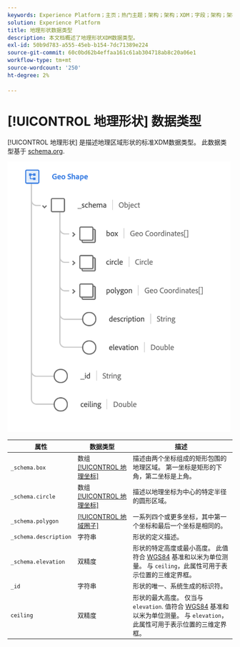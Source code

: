 ```yaml
---
keywords: Experience Platform；主页；热门主题；架构；架构；XDM；字段；架构；架构；地理；地理形状；数据类型；数据类型；
solution: Experience Platform
title: 地理形状数据类型
description: 本文档概述了地理形状XDM数据类型。
exl-id: 50b9d783-a555-45eb-b154-7dc71389e224
source-git-commit: 60c0bd62b4effaa161c61ab304718ab8c20a06e1
workflow-type: tm+mt
source-wordcount: '250'
ht-degree: 2%

---
```


# [!UICONTROL 地理形状] 数据类型

[!UICONTROL 地理形状] 是描述地理区域形状的标准XDM数据类型。 此数据类型基于 [schema.org](https://schema.org/GeoShape).

<img src="../images/data-types/geo-shape.png" width="500" /><br />

| 属性 | 数据类型 | 描述 |
| --- | --- | --- |
| `_schema.box` | 数组 [[!UICONTROL 地理坐标]](./geo-coordinates.md) | 描述由两个坐标组成的矩形包围的地理区域。 第一坐标是矩形的下角，第二坐标是上角。 |
| `_schema.circle` | 数组 [[!UICONTROL 地理坐标]](./geo-coordinates.md) | 描述以地理坐标为中心的特定半径的圆形区域。 |
| `_schema.polygon` | [[!UICONTROL 地域圈子]](./geo-circle.md) | 一系列四个或更多坐标，其中第一个坐标和最后一个坐标是相同的。 |
| `_schema.description` | 字符串 | 形状的定义描述。 |
| `_schema.elevation` | 双精度 | 形状的特定高度或最小高度。 此值符合 [WGS84](https://gisgeography.com/wgs84-world-geodetic-system/) 基准和以米为单位测量。 与 `ceiling`，此属性可用于表示位置的三维定界框。 |
| `_id` | 字符串 | 形状的唯一、系统生成的标识符。 |
| `ceiling` | 双精度 | 形状的最大高度。 仅当与 `elevation`. 值符合 [WGS84](https://gisgeography.com/wgs84-world-geodetic-system/) 基准和以米为单位测量。 与 `elevation`，此属性可用于表示位置的三维定界框。 |
